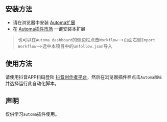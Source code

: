 ## 安装方法  
- 请在浏览器中安装 [Automa扩展](https://chrome.google.com/webstore/detail/automa/infppggnoaenmfagbfknfkancpbljcca)
- 在 [Automa插件市场](https://automa.site/workflow/Om9RY4F3Fbu4yNsgimqm3) 一键安装本扩展

> 也可以在`Automa dashboard`的侧边栏点击`Workflow`-->页面右侧`Import Workflow`-->选中本项目中的`unfollow.json`导入

## 使用方法  
请使用抖音APP扫码登陆 [抖音创作者平台](https://creator.douyin.com/creator-micro/data/following/following)，然后在浏览器插件栏点击`Automa图标`并选择运行此自动化脚本。

## 声明
仅供学习`automa`插件使用。